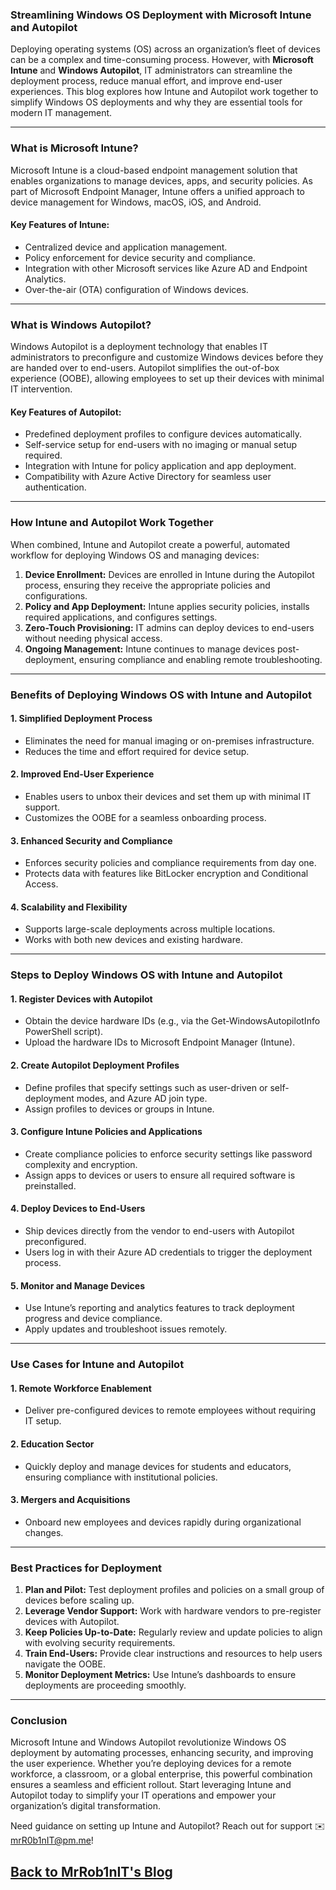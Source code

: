 ### **Streamlining Windows OS Deployment with Microsoft Intune and Autopilot**

Deploying operating systems (OS) across an organization’s fleet of devices can be a complex and time-consuming process. However, with **Microsoft Intune** and **Windows Autopilot**, IT administrators can streamline the deployment process, reduce manual effort, and improve end-user experiences. This blog explores how Intune and Autopilot work together to simplify Windows OS deployments and why they are essential tools for modern IT management.

---

### **What is Microsoft Intune?**
Microsoft Intune is a cloud-based endpoint management solution that enables organizations to manage devices, apps, and security policies. As part of Microsoft Endpoint Manager, Intune offers a unified approach to device management for Windows, macOS, iOS, and Android.

#### **Key Features of Intune:**
- Centralized device and application management.
- Policy enforcement for device security and compliance.
- Integration with other Microsoft services like Azure AD and Endpoint Analytics.
- Over-the-air (OTA) configuration of Windows devices.

---

### **What is Windows Autopilot?**
Windows Autopilot is a deployment technology that enables IT administrators to preconfigure and customize Windows devices before they are handed over to end-users. Autopilot simplifies the out-of-box experience (OOBE), allowing employees to set up their devices with minimal IT intervention.

#### **Key Features of Autopilot:**
- Predefined deployment profiles to configure devices automatically.
- Self-service setup for end-users with no imaging or manual setup required.
- Integration with Intune for policy application and app deployment.
- Compatibility with Azure Active Directory for seamless user authentication.

---

### **How Intune and Autopilot Work Together**
When combined, Intune and Autopilot create a powerful, automated workflow for deploying Windows OS and managing devices:

1. **Device Enrollment:** Devices are enrolled in Intune during the Autopilot process, ensuring they receive the appropriate policies and configurations.
2. **Policy and App Deployment:** Intune applies security policies, installs required applications, and configures settings.
3. **Zero-Touch Provisioning:** IT admins can deploy devices to end-users without needing physical access.
4. **Ongoing Management:** Intune continues to manage devices post-deployment, ensuring compliance and enabling remote troubleshooting.

---

### **Benefits of Deploying Windows OS with Intune and Autopilot**
#### **1. Simplified Deployment Process**
- Eliminates the need for manual imaging or on-premises infrastructure.
- Reduces the time and effort required for device setup.

#### **2. Improved End-User Experience**
- Enables users to unbox their devices and set them up with minimal IT support.
- Customizes the OOBE for a seamless onboarding process.

#### **3. Enhanced Security and Compliance**
- Enforces security policies and compliance requirements from day one.
- Protects data with features like BitLocker encryption and Conditional Access.

#### **4. Scalability and Flexibility**
- Supports large-scale deployments across multiple locations.
- Works with both new devices and existing hardware.

---

### **Steps to Deploy Windows OS with Intune and Autopilot**
#### **1. Register Devices with Autopilot**
- Obtain the device hardware IDs (e.g., via the Get-WindowsAutopilotInfo PowerShell script).
- Upload the hardware IDs to Microsoft Endpoint Manager (Intune).

#### **2. Create Autopilot Deployment Profiles**
- Define profiles that specify settings such as user-driven or self-deployment modes, and Azure AD join type.
- Assign profiles to devices or groups in Intune.

#### **3. Configure Intune Policies and Applications**
- Create compliance policies to enforce security settings like password complexity and encryption.
- Assign apps to devices or users to ensure all required software is preinstalled.

#### **4. Deploy Devices to End-Users**
- Ship devices directly from the vendor to end-users with Autopilot preconfigured.
- Users log in with their Azure AD credentials to trigger the deployment process.

#### **5. Monitor and Manage Devices**
- Use Intune’s reporting and analytics features to track deployment progress and device compliance.
- Apply updates and troubleshoot issues remotely.

---

### **Use Cases for Intune and Autopilot**
#### **1. Remote Workforce Enablement**
- Deliver pre-configured devices to remote employees without requiring IT setup.

#### **2. Education Sector**
- Quickly deploy and manage devices for students and educators, ensuring compliance with institutional policies.

#### **3. Mergers and Acquisitions**
- Onboard new employees and devices rapidly during organizational changes.

---

### **Best Practices for Deployment**
1. **Plan and Pilot:** Test deployment profiles and policies on a small group of devices before scaling up.
2. **Leverage Vendor Support:** Work with hardware vendors to pre-register devices with Autopilot.
3. **Keep Policies Up-to-Date:** Regularly review and update policies to align with evolving security requirements.
4. **Train End-Users:** Provide clear instructions and resources to help users navigate the OOBE.
5. **Monitor Deployment Metrics:** Use Intune’s dashboards to ensure deployments are proceeding smoothly.

---

### **Conclusion**
Microsoft Intune and Windows Autopilot revolutionize Windows OS deployment by automating processes, enhancing security, and improving the user experience. Whether you’re deploying devices for a remote workforce, a classroom, or a global enterprise, this powerful combination ensures a seamless and efficient rollout. Start leveraging Intune and Autopilot today to simplify your IT operations and empower your organization’s digital transformation.

Need guidance on setting up Intune and Autopilot? Reach out for support ✉️ [mrR0b1nIT@pm.me](mailto:mrR0b1nIT@pm.me)!

## [Back to MrRob1nIT's Blog](https://mrrobinit.github.io/MrRob1nIT/)

